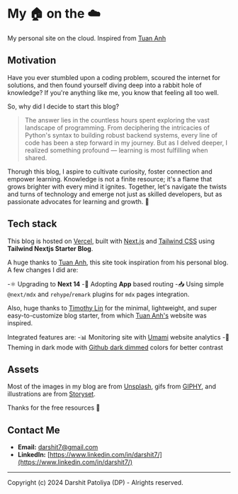 # My 🏠 on the ☁️

My personal site on the cloud. Inspired from [Tuan Anh](https://www.leohuynh.dev/)

## Motivation

Have you ever stumbled upon a coding problem, scoured the internet for solutions, and then found yourself diving deep into a rabbit hole of knowledge? If you're anything like me, you know that feeling all too well.

So, why did I decide to start this blog?

> The answer lies in the countless hours spent exploring the vast landscape of programming. From deciphering the intricacies of Python's syntax to building robust backend systems, every line of code has been a step forward in my journey. But as I delved deeper, I realized something profound — learning is most fulfilling when shared.

Thorugh this blog, I aspire to cultivate curiosity, foster connection and empower learning. Knowledge is not a finite resource; it's a flame that grows brighter with every mind it ignites. Together, let's navigate the twists and turns of technology and emerge not just as skilled developers, but as passionate advocates for learning and growth. 🍻

## Tech stack

This blog is hosted on [Vercel](https://vercel.com/), built with [Next.js](https://nextjs.org/) and [Tailwind CSS](https://tailwindcss.com/) using **Tailwind Nextjs Starter Blog**.

A huge thanks to [Tuan Anh](https://www.leohuynh.dev/), this site took inspiration from his personal blog. A few changes I did are:

-⚛️ Upgrading to **Next 14**
-🎉 Adopting **App** based routing
-📥 Using simple `@next/mdx` and `rehype`/`remark` plugins for `mdx` pages integration.

Also, huge thanks to [Timothy Lin](https://twitter.com/timlrxx) for the minimal, lightweight, and super easy-to-customize blog starter, from which [Tuan Anh's](https://www.leohuynh.dev/) website was inspired.

Integrated features are:
-📊 Monitoring site with [Umami](https://umami.is/) website analytics
-👀 Theming in dark mode with [Github dark dimmed](https://github.blog/changelog/2021-04-14-dark-and-dimmed-themes-are-now-generally-available/)
  colors for better contrast


## Assets

Most of the images in my blog are from [Unsplash](https://unsplash.com/), gifs from [GIPHY](https://giphy.com/), and illustrations are from [Storyset](https://storyset.com/).

Thanks for the free resources 🙏

## Contact Me

- **Email:** [darshit7@gmail.com](mailto:darshit7@gmail.com)
- **LinkedIn:** [https://www.linkedin.com/in/darshit7/](https://www.linkedin.com/in/darshit7/)

---

Copyright (c) 2024 Darshit Patoliya (DP) - Alrights reserved.
